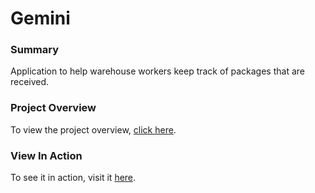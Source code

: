# Gemini

### Summary
Application to help warehouse workers keep track of packages that are received.

### Project Overview
To view the project overview, <a href="https://www.yanelyramirez.com/projects/gemini.html" target="_blank">click here</a>.

### View In Action
To see it in action, visit it <a href="https://yxnely.github.io/portfolio-projects/gemini/index.html" target="_blank">here</a>.